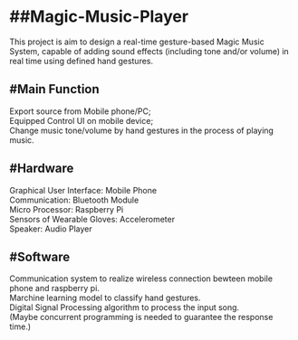 ##Magic-Music-Player
====
This project is aim to design a real-time gesture-based Magic Music System, capable of adding sound effects (including tone and/or volume) in real time using defined hand gestures.

#Main Function
----
Export source from Mobile phone/PC;<br>
Equipped Control UI on mobile device; <br>
Change music tone/volume by hand gestures in the process of playing music.

#Hardware
----
Graphical User Interface: Mobile Phone<br>
Communication: Bluetooth Module<br>
Micro Processor: Raspberry Pi<br>
Sensors of Wearable Gloves: Accelerometer<br>
Speaker: Audio Player<br>

#Software
----
Communication system to realize wireless connection bewteen mobile phone and raspberry pi.<br>
Marchine learning model to classify hand gestures.<br>
Digital Signal Processing algorithm to process the input song.<br>
(Maybe concurrent programming is needed to guarantee the response time.)<br>

